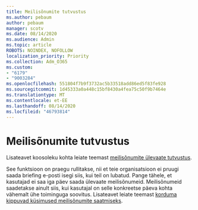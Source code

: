 ```yaml
---
title: Meilisõnumite tutvustus
ms.author: pebaum
author: pebaum
manager: scotv
ms.date: 08/14/2020
ms.audience: Admin
ms.topic: article
ROBOTS: NOINDEX, NOFOLLOW
localization_priority: Priority
ms.collection: Adm_O365
ms.custom:
- "6179"
- "9003284"
ms.openlocfilehash: 551804f7b9f3732ac5b33518add86ed5f83fe928
ms.sourcegitcommit: 1d45333a0a448c15bf8430a4fea75c50f9b7464e
ms.translationtype: MT
ms.contentlocale: et-EE
ms.lasthandoff: 08/14/2020
ms.locfileid: "46793814"
---
```

# <a name="about-briefing-email"></a>Meilisõnumite tutvustus

Lisateavet koosoleku kohta leiate teemast [meilisõnumite ülevaate tutvustus](https://docs.microsoft.com/briefing/be-overview).  

See funktsioon on praegu rullitakse, nii et teie organisatsioon ei pruugi saada briefing e-posti isegi siis, kui teil on lubatud. Pange tähele, et kasutajad ei saa iga päev saada ülevaate meilisõnumeid. Meilisõnumeid saadetakse ainult siis, kui kasutajal on selle konkreetse päeva kohta vähemalt ühe toiminguga soovitus. Lisateavet leiate teemast [korduma kippuvad küsimused meilisõnumite saatmiseks](https://docs.microsoft.com/briefing/be-faqs).